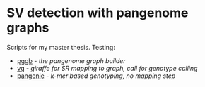 # SV detection with pangenome graphs

Scripts for my master thesis. 
Testing:

* [pggb](https://github.com/pangenome/pggb) _- the pangenome graph builder_
* [vg](https://github.com/vgteam/vg) - _giraffe for SR mapping to graph, call for genotype calling_
* [pangenie](https://github.com/eblerjana/pangenie) _- k-mer based genotyping, no mapping step_
